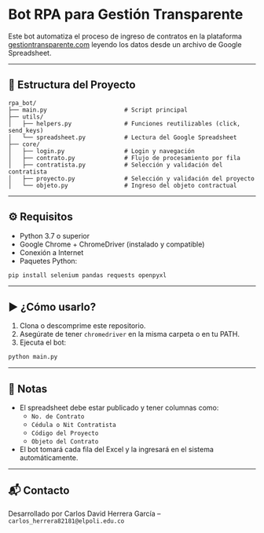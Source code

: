 # Bot RPA para Gestión Transparente

Este bot automatiza el proceso de ingreso de contratos en la plataforma [gestiontransparente.com](http://www.gestiontransparente.com/Rendicion/Inicio.aspx) leyendo los datos desde un archivo de Google Spreadsheet.

---

## 📁 Estructura del Proyecto

```
rpa_bot/
├── main.py                      # Script principal
├── utils/
│   ├── helpers.py               # Funciones reutilizables (click, send_keys)
│   └── spreadsheet.py           # Lectura del Google Spreadsheet
├── core/
│   ├── login.py                 # Login y navegación
│   ├── contrato.py              # Flujo de procesamiento por fila
│   ├── contratista.py           # Selección y validación del contratista
│   ├── proyecto.py              # Selección y validación del proyecto
│   └── objeto.py                # Ingreso del objeto contractual
```

---

## ⚙️ Requisitos

- Python 3.7 o superior
- Google Chrome + ChromeDriver (instalado y compatible)
- Conexión a Internet
- Paquetes Python:

```bash
pip install selenium pandas requests openpyxl
```

---

## ▶️ ¿Cómo usarlo?

1. Clona o descomprime este repositorio.
2. Asegúrate de tener `chromedriver` en la misma carpeta o en tu PATH.
3. Ejecuta el bot:

```bash
python main.py
```

---

## 🧠 Notas

- El spreadsheet debe estar publicado y tener columnas como:
  - `No. de Contrato`
  - `Cédula o Nit Contratista`
  - `Código del Proyecto`
  - `Objeto del Contrato`
- El bot tomará cada fila del Excel y la ingresará en el sistema automáticamente.

---

## 📬 Contacto

Desarrollado por Carlos David Herrera García – `carlos_herrera82181@elpoli.edu.co`
